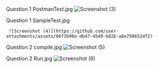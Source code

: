 Question 1
     PostmanTest.jpg
     ![Screenshot (3)](https://github.com/user-attachments/assets/c0af5f85-deb9-444c-99cd-1e58db189cab)
     
Question 1
     SampleTest.jpg
     
     ![Screenshot (4)](https://github.com/user-attachments/assets/06f3b96e-db47-4549-b82b-a6e750652df2)

Question 2
     compile.jpg
     ![Screenshot (5)](https://github.com/user-attachments/assets/805f5769-7d4c-4217-a0bd-5430cdbb51af)

Question 2
     Run.jpg
     ![Screenshot (6)](https://github.com/user-attachments/assets/1cb90887-79b1-48f5-a767-5bc3e35c280b)
     
     

